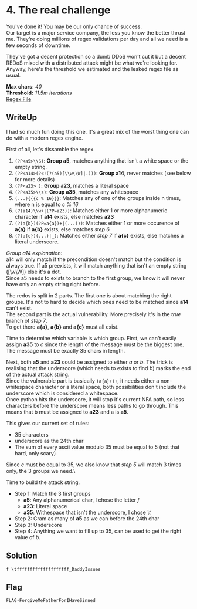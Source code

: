 # 4. The real challenge

You've done it! You may be our only chance of success. \
Our target is a major service company, the less you know the better thrust me. They're doing millions of regex validations per day and all we need is a few seconds of downtime.

They've got a decent protection so a dumb DDoS won't cut it but a decent REDoS mixed with a distributed attack might be what we're looking for. \
Anyway, here's the threshold we estimated and the leaked regex file as usual.

**Max chars**: *40*\
**Threshold:** *11.5m iterations* \
[Regex File](https://github.com/UnitedCTF/UnitedCTF-2021/new/redos-oli/challenges/programming/redos/src/challenge4.py)

## WriteUp

I had so much fun doing this one. It's a great mix of the worst thing one can do with a modern regex engine.

First of all, let's dissamble the regex.

1. `(?P<a5>\\S)`: **Group a5**, matches anything that isn't a white space or the empty string.
2. `(?P<a14>(?<!(?(a5)[\\w\\W]|.)))`: **Group a14**, never matches (see below for more details)
3. `(?P<a23> )`: **Group a23**, matches a literal space
4. `(?P<a35>\\s)`: **Group a35**, matches any whitespace
5. `(...){{{c % 16}}}`: Matches any of one of the groups inside n times, where n is equal to *c % 16*
6. `(?(a14)\\w+|(?P=a23))`: Matches either 1 or more alphanumeric character if **a14** exists, else matches **a23**
7. `(?(a{b})(?P=a{a})+|(...)))`: Matches either 1 or more occurence of **a{a}** if **a{b}** exists, else matches *step 6*
8. `(?(a{c})(...)|_)`: Matches either *step 7* if **a{c}** exists, else matches a literal underscore.

*Group a14 explanation:*\
a14 will only match if the precondition doesn't match but the condition is always true. If a5 preexists, it will match anything that isn't an empty string ([\w\W]) else it's a dot.\
Since a5 needs to exists to branch to the first group, we know it will never have only an empty string right before.

The redos is split in 2 parts. The first one is about matching the right groups. It's not to hard to decide which ones need to be matched since **a14** can't exist.\
The second part is the actual vulnerability. More precisely it's in the *true* branch of *step 7*.\
To get there **a{a}**, **a{b}** and **a{c}** must all exist.

Time to determine which variable is which group. First, we can't easily assign **a35** to *c* since the length of the message must be the biggest one. The message must be exactly 35 chars in length.

Next, both **a5** and **a23** could be assigned to either *a* or *b*. The trick is realising that the underscore (which needs to exists to find *b*) marks the end of the actual attack string.\
Since the vulnerable part is basically `(a{a}+)+`, it needs either a non-whitespace character or a literal space, both possibilities don't include the underscore which is considered a whitespace.\
Once python hits the underscore, it will stop it's current NFA path, so less characters before the underscore means less paths to go through. This means that b must be assigned to **a23** and a is **a5**.

This gives our current set of rules:
- 35 characters
- underscore as the 24th char 
- The sum of every ascii value modulo 35 must be equal to 5 (not that hard, only scary)

Since *c* must be equal to 35, we also know that *step 5* will match 3 times only, the 3 groups we need.\

Time to build the attack string.

- Step 1: Match the 3 first groups
  - **a5**: Any alphanumerical char, I chose the letter *f*
  - **a23**: Literal space
  - **a35**: Withespace that isn't the underscore, I chose *\t*
- Step 2: Cram as many of **a5** as we can before the 24th char
- Step 3: Underscore
- Step 4: Anything we want to fill up to 35, can be used to get the right value of *b*.

## Solution
`f \tffffffffffffffffffff_DaddyIssues`

## Flag
`FLAG-ForgiveMeFatherForIHaveSinned`
